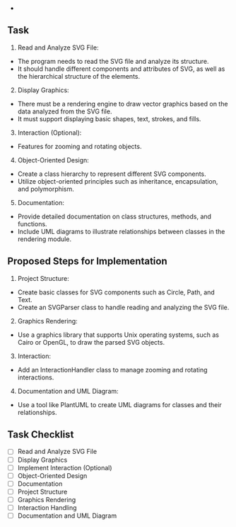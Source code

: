 -

## Task

 1. Read and Analyze SVG File:

- The program needs to read the SVG file and analyze its structure.
- It should handle different components and attributes of SVG, as well as the hierarchical structure of the elements.

 2. Display Graphics:

- There must be a rendering engine to draw vector graphics based on the data analyzed from the SVG file.
- It must support displaying basic shapes, text, strokes, and fills.

 3. Interaction (Optional):

- Features for zooming and rotating objects.

 4. Object-Oriented Design:

- Create a class hierarchy to represent different SVG components.
- Utilize object-oriented principles such as inheritance, encapsulation, and polymorphism.

 5. Documentation:

- Provide detailed documentation on class structures, methods, and functions.
- Include UML diagrams to illustrate relationships between classes in the rendering module.

## Proposed Steps for Implementation

 1. Project Structure:

- Create basic classes for SVG components such as Circle, Path, and Text.
- Create an SVGParser class to handle reading and analyzing the SVG file.

 2. Graphics Rendering:

- Use a graphics library that supports Unix operating systems, such as Cairo or OpenGL, to draw the parsed SVG objects.

 3. Interaction:

- Add an InteractionHandler class to manage zooming and rotating interactions.

 4. Documentation and UML Diagram:

- Use a tool like PlantUML to create UML diagrams for classes and their relationships.

## Task Checklist

- [ ] Read and Analyze SVG File
- [ ] Display Graphics
- [ ] Implement Interaction (Optional)
- [ ] Object-Oriented Design
- [ ] Documentation
- [ ] Project Structure
- [ ] Graphics Rendering
- [ ] Interaction Handling
- [ ] Documentation and UML Diagram

